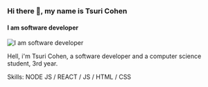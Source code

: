 ### Hi there 👋, my name is Tsuri Cohen
#### I am software developer
![I am software developer](https://lh3.googleusercontent.com/proxy/dpfXeJUjWj_a9c6wvrUWnox8uwyDADK7Q2DmUr0lIJivYe4Sx9a0G8oBnGzMlo5biWhYKXZYXxiw4_Ayldki36eXw4t8r2gu_kngj0BJEKWoMBh8iHgBkbfosA7c4ioa6D9qMpxlKyhn4_rrtbPC7-GC22dX)

Hell, i'm Tsuri Cohen, a software developer and a computer science student, 3rd year.

Skills: NODE JS / REACT / JS / HTML / CSS
